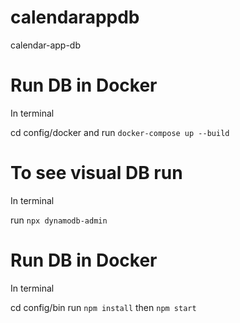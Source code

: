 # calendarappdb
calendar-app-db


# Run DB in Docker

In terminal

cd config/docker and run `docker-compose up --build`

# To see visual DB run 

In terminal

run `npx dynamodb-admin`

# Run DB in Docker

In terminal

cd config/bin run `npm install` then `npm start`

